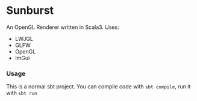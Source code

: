 # Sunburst

An OpenGL Renderer written in Scala3.
Uses:
* LWJGL
* GLFW
* OpenGL
* ImGui

### Usage

This is a normal sbt project.
You can compile code with `sbt compile`, run it with `sbt run`
